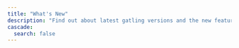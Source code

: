 ```yaml
---
title: "What's New"
description: "Find out about latest gatling versions and the new features."
cascade:
  search: false
---
```


